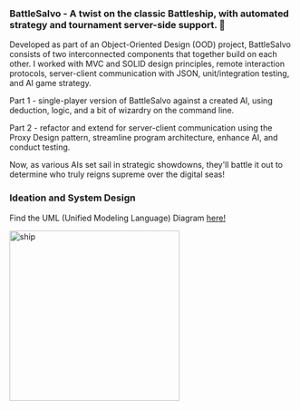 ### BattleSalvo - A twist on the classic Battleship, with automated strategy and tournament server-side support. 🚢

Developed as part of an Object-Oriented Design (OOD) project, BattleSalvo consists of two interconnected components that together build on each other. I worked with MVC and SOLID design principles, remote interaction protocols, server-client communication with JSON, unit/integration testing, and AI game strategy.

Part 1 - single-player version of BattleSalvo against a created AI, using deduction, logic, and a bit of wizardry on the command line.

Part 2 - refactor and extend for server-client communication using the Proxy Design pattern, streamline program architecture, enhance AI, and conduct testing. 

Now, as various AIs set sail in strategic showdowns, they'll battle it out to determine who truly reigns supreme over the digital seas!

### Ideation and System Design

Find the UML (Unified Modeling Language) Diagram [here!](https://github.com/tanisharajgor/battlesalvo/blob/main/UML.png) 

<img src="https://media4.giphy.com/media/v1.Y2lkPTc5MGI3NjExbWY5bmdxMml4bW00eW9iMXV1YWtiNDFrdXoxeGtzaXA2YzFiMWw4MiZlcD12MV9naWZzX3NlYXJjaCZjdD1n/3oz8xRQiRlaS1XwnPW/giphy-downsized.gif" alt="ship" width="300">




